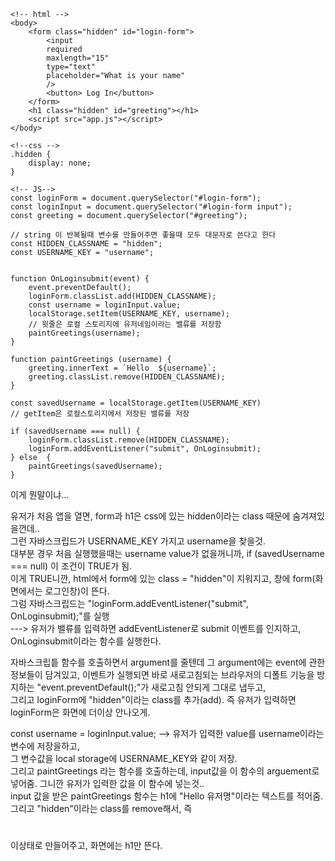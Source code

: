```
<!-- html -->
<body>
    <form class="hidden" id="login-form">
        <input 
        required
        maxlength="15"
        type="text"
        placeholder="What is your name"
        />
        <button> Log In</button>
    </form>
    <h1 class="hidden" id="greeting"></h1>
    <script src="app.js"></script>
</body>

<!--css -->
.hidden {
    display: none;
}

<!-- JS-->
const loginForm = document.querySelector("#login-form");
const loginInput = document.querySelector("#login-form input");
const greeting = document.querySelector("#greeting");

// string 이 반복될때 변수를 만들어주면 좋을때 모두 대문자로 쓴다고 한다 
const HIDDEN_CLASSNAME = "hidden";
const USERNAME_KEY = "username";


function OnLoginsubmit(event) {
    event.preventDefault();
    loginForm.classList.add(HIDDEN_CLASSNAME);
    const username = loginInput.value;
    localStorage.setItem(USERNAME_KEY, username);
    // 윗줄은 로컬 스토리지에 유저네임이라는 밸류를 저장함
    paintGreetings(username);
}

function paintGreetings (username) {
    greeting.innerText = `Hello  ${username}`;
    greeting.classList.remove(HIDDEN_CLASSNAME);
}

const savedUsername = localStorage.getItem(USERNAME_KEY)
// getItem은 로컬스토리지에서 저장된 밸류를 저장

if (savedUsername === null) {
    loginForm.classList.remove(HIDDEN_CLASSNAME);
    loginForm.addEventListener("submit", OnLoginsubmit);
} else  {
    paintGreetings(savedUsername);
}
```

이게 뭔말이냐...

유저가 처음 앱을 열면, form과 h1은 css에 있는 hidden이라는 class 때문에 숨겨져있을껀데..   
그런 자바스크립드가 USERNAME_KEY 가지고 username을 찾을것.   
대부분 경우 처음 실행했을때는 username value가 없을꺼니까, if (savedUsername === null) 이 조건이 TRUE가 됨.   
이게 TRUE니깐, html에서 form에 있는 class = "hidden"이 지워지고, 창에 form(화면에서는 로그인창)이 뜬다.   
그럼 자바스크립드는 "loginForm.addEventListener("submit", OnLoginsubmit);"를 실행   
---> 유저가 밸류를 입력하면 addEventListener로 submit 이벤트를 인지하고, OnLoginsubmit이라는 함수를 실행한다.    

자바스크립틑 함수를 호출하면서 argument를 줄텐데 그 argument에는 event에 관한 정보들이 담겨있고, 이벤트가 실행되면 바로 새로고침되는 브라우저의 디폴트 기능을 방지하는 "event.preventDefault();"가 새로고침 안되게 그대로 냅두고,   
그리고 loginForm에 "hidden"이라는 class를 추가(add). 즉 유저가 입력하면 loginForm은 화면에 더이상 안나오게.   

const username = loginInput.value; --> 유저가 입력한 value를 username이라는 변수에 저장을하고,    
그 변수값을 local storage에 USERNAME_KEY와 같이 저장.    
그리고 paintGreetings 라는 함수를 호출하는데, input값을 이 함수의 arguement로 넣어줌. 그니깐 유저가 입력한 값을 이 함수에 넣는것..   
input 값을 받은 paintGreetings 함수는 h1에 "Hello 유저명"이라는 텍스트를 적어줌.   
그리고 "hidden"이라는 class를 remove해서, 즉 <h1 id="greeting"></h1> 이상태로 만들어주고, 화면에는 h1만 뜬다. 


